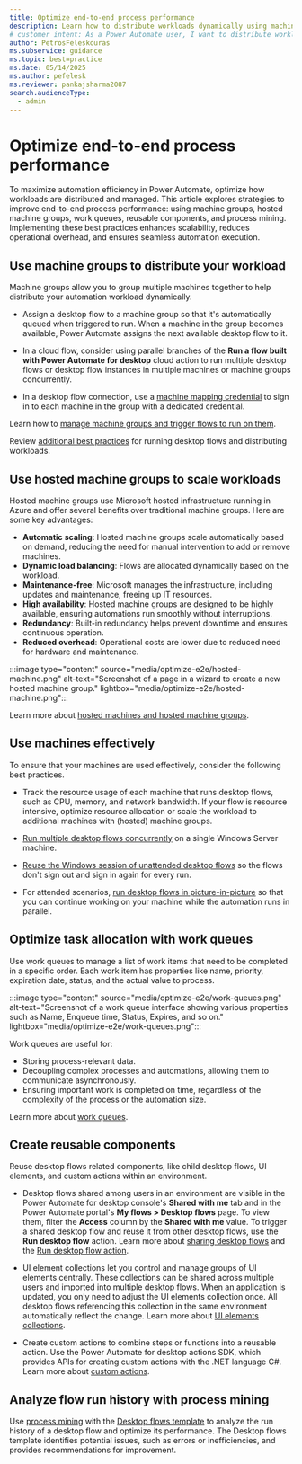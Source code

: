 ```yaml
---
title: Optimize end-to-end process performance
description: Learn how to distribute workloads dynamically using machine groups and hosted machine groups in Power Automate for improved automation efficiency.
# customer intent: As a Power Automate user, I want to distribute workloads dynamically using machine groups so that I can improve automation efficiency.
author: PetrosFeleskouras
ms.subservice: guidance
ms.topic: best=practice
ms.date: 05/14/2025
ms.author: pefelesk
ms.reviewer: pankajsharma2087
search.audienceType:
  - admin
---
```


# Optimize end-to-end process performance

To maximize automation efficiency in Power Automate, optimize how workloads are distributed and managed. This article explores strategies to improve end-to-end process performance: using machine groups, hosted machine groups, work queues, reusable components, and process mining. Implementing these best practices enhances scalability, reduces operational overhead, and ensures seamless automation execution.

## Use machine groups to distribute your workload

Machine groups allow you to group multiple machines together to help distribute your automation workload dynamically.

- Assign a desktop flow to a machine group so that it's automatically queued when triggered to run. When a machine in the group becomes available, Power Automate assigns the next available desktop flow to it.

- In a cloud flow, consider using parallel branches of the **Run a flow built with Power Automate for desktop** cloud action to run multiple desktop flows or desktop flow instances in multiple machines or machine groups concurrently.

- In a desktop flow connection, use a [machine mapping credential](../../desktop-flows/create-machine-mapping.md) to sign in to each machine in the group with a dedicated credential.

Learn how to [manage machine groups and trigger flows to run on them](../../desktop-flows/manage-machine-groups.md).

Review [additional best practices](../../desktop-flows/run-desktop-flows-best-practices.md) for running desktop flows and distributing workloads.

## Use hosted machine groups to scale workloads

Hosted machine groups use Microsoft hosted infrastructure running in Azure and offer several benefits over traditional machine groups. Here are some key advantages:

- **Automatic scaling**: Hosted machine groups scale automatically based on demand, reducing the need for manual intervention to add or remove machines.
- **Dynamic load balancing**: Flows are allocated dynamically based on the workload.
- **Maintenance-free**: Microsoft manages the infrastructure, including updates and maintenance, freeing up IT resources.
- **High availability**: Hosted machine groups are designed to be highly available, ensuring automations run smoothly without interruptions.
- **Redundancy**: Built-in redundancy helps prevent downtime and ensures continuous operation.
- **Reduced overhead**: Operational costs are lower due to reduced need for hardware and maintenance.

:::image type="content" source="media/optimize-e2e/hosted-machine.png" alt-text="Screenshot of a page in a wizard to create a new hosted machine group." lightbox="media/optimize-e2e/hosted-machine.png":::

Learn more about [hosted machines and hosted machine groups](../../desktop-flows/hosted-rpa-overview.md).

## Use machines effectively

To ensure that your machines are used effectively, consider the following best practices.

- Track the resource usage of each machine that runs desktop flows, such as CPU, memory, and network bandwidth. If your flow is resource intensive, optimize resource allocation or scale the workload to additional machines with (hosted) machine groups.

- [Run multiple desktop flows concurrently](../../desktop-flows/run-desktop-flows-concurrently.md) on a single Windows Server machine.

- [Reuse the Windows session of unattended desktop flows](../../desktop-flows/run-unattended-desktop-flows.md#reuse-a-windows-session-in-unattended-mode) so the flows don't sign out and sign in again for every run.

- For attended scenarios, [run desktop flows in picture-in-picture](../../desktop-flows/run-desktop-flows-pip.md) so that you can continue working on your machine while the automation runs in parallel.

## Optimize task allocation with work queues

Use work queues to manage a list of work items that need to be completed in a specific order. Each work item has properties like name, priority, expiration date, status, and the actual value to process.

:::image type="content" source="media/optimize-e2e/work-queues.png" alt-text="Screenshot of a work queue interface showing various properties such as Name, Enqueue time, Status, Expires, and so on." lightbox="media/optimize-e2e/work-queues.png":::

Work queues are useful for:

- Storing process-relevant data.
- Decoupling complex processes and automations, allowing them to communicate asynchronously.
- Ensuring important work is completed on time, regardless of the complexity of the process or the automation size.

Learn more about [work queues](../../desktop-flows/work-queues.md).

## Create reusable components

Reuse desktop flows related components, like child desktop flows, UI elements, and custom actions within an environment.

- Desktop flows shared among users in an environment are visible in the Power Automate for desktop console's **Shared with me** tab and in the Power Automate portal's **My flows > Desktop flows** page. To view them, filter the **Access** column by the **Shared with me** value. To trigger a shared desktop flow and reuse it from other desktop flows, use the **Run desktop flow** action. Learn more about [sharing desktop flows](../../desktop-flows/manage.md#share-desktop-flows) and the [Run desktop flow action](../../desktop-flows/actions-reference.md#runflow).


- UI element collections let you control and manage groups of UI elements centrally. These collections can be shared across multiple users and imported into multiple desktop flows. When an application is updated, you only need to adjust the UI elements collection once. All desktop flows referencing this collection in the same environment automatically reflect the change. Learn more about [UI elements collections](../../desktop-flows/ui-elements-collections.md).  

- Create custom actions to combine steps or functions into a reusable action. Use the Power Automate for desktop actions SDK, which provides APIs for creating custom actions with the .NET language C#. Learn more about [custom actions](../../desktop-flows/custom-actions.md).

## Analyze flow run history with process mining

Use [process mining](/power-automate/process-advisor-overview) with the [Desktop flows template](/power-automate/process-mining-templates#desktop-flows-template) to analyze the run history of a desktop flow and optimize its performance. The Desktop flows template identifies potential issues, such as errors or inefficiencies, and provides recommendations for improvement.
